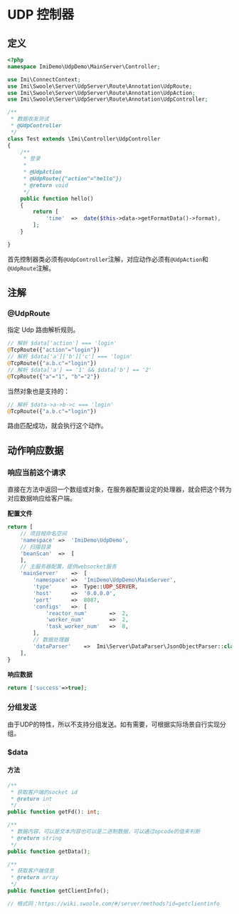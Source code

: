 # UDP 控制器

## 定义

```php
<?php
namespace ImiDemo\UdpDemo\MainServer\Controller;

use Imi\ConnectContext;
use Imi\Swoole\Server\UdpServer\Route\Annotation\UdpRoute;
use Imi\Swoole\Server\UdpServer\Route\Annotation\UdpAction;
use Imi\Swoole\Server\UdpServer\Route\Annotation\UdpController;

/**
 * 数据收发测试
 * @UdpController
 */
class Test extends \Imi\Controller\UdpController
{
	/**
	 * 登录
	 * 
	 * @UdpAction
	 * @UdpRoute({"action"="hello"})
	 * @return void
	 */
	public function hello()
	{
		return [
			'time'	=>	date($this->data->getFormatData()->format),
		];
	}

}
```

首先控制器类必须有`@UdpController`注解，对应动作必须有`@UdpAction`和`@UdpRoute`注解。

## 注解

### @UdpRoute

指定 Udp 路由解析规则。

```php
// 解析 $data['action'] === 'login'
@TcpRoute({"action"="login"})
// 解析 $data['a']['b']['c'] === 'login'
@TcpRoute({"a.b.c"="login"})
// 解析 $data['a'] == '1' && $data['b'] == '2'
@TcpRoute({"a"="1", "b"="2"})
```

当然对象也是支持的：

```php
// 解析 $data->a->b->c === 'login'
@TcpRoute({"a.b.c"="login"})
```

路由匹配成功，就会执行这个动作。

## 动作响应数据

### 响应当前这个请求

直接在方法中返回一个数组或对象，在服务器配置设定的处理器，就会把这个转为对应数据响应给客户端。

**配置文件**

```php
return [
	// 项目根命名空间
	'namespace'	=>	'ImiDemo\UdpDemo',
	// 扫描目录
	'beanScan'	=>	[
	],
	// 主服务器配置，提供websocket服务
	'mainServer'	=>	[
		'namespace'	=>	'ImiDemo\UdpDemo\MainServer',
		'type'		=>	Type::UDP_SERVER,
		'host'		=>	'0.0.0.0',
		'port'		=>	8087,
		'configs'	=>	[
			'reactor_num'		=>	2,
			'worker_num'		=>	2,
			'task_worker_num'	=>	8,
		],
		// 数据处理器
		'dataParser'	=>	Imi\Server\DataParser\JsonObjectParser::class,
	],
}
```

**响应数据**

```php
return ['success'=>true];
```

### 分组发送

由于UDP的特性，所以不支持分组发送。如有需要，可根据实际场景自行实现分组。

### $data

#### 方法

```php
/**
 * 获取客户端的socket id
 * @return int
 */
public function getFd(): int;
```

```php
/**
 * 数据内容，可以是文本内容也可以是二进制数据，可以通过opcode的值来判断
 * @return string
 */
public function getData();
```

```php
/**
 * 获取客户端信息
 * @return array
 */
public function getClientInfo();

// 格式同：https://wiki.swoole.com/#/server/methods?id=getclientinfo
```

